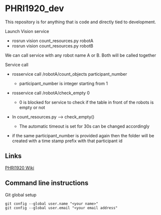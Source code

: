 # PHRI1920_dev

This repository is for anything that is code and directly tied to development.

Launch Vision service 
- rosrun vision count_resources.py robotA
- rosrun vision count_resources.py robotB

We can call service with any robot name A or B. Both will be called together

Service call
- rosservice call /robotA/count_objects participant_number
    - participant_number is integer starting from 1

- rosservice call /robotA/check_empty 0
    - 0 is blocked for service to check if the table in front of the robots is empty or not

* In count_resources.py --> check_empty()
    - The automatic timeout is set for 30s can be changed accordingly

* if the same participant_number is provided again then the folder will be created with a time stamp prefix with that participant id
## Links ##

[PHRI1920 Wiki](https://www2.informatik.uni-hamburg.de/WTM/wtm/wtmwiki/index.php/Category:Project_Human_Robot_Interaction_2019-20)

## Command line instructions ##
Git global setup

    git config --global user.name "<your name>"
    git config --global user.email "<your email address"



